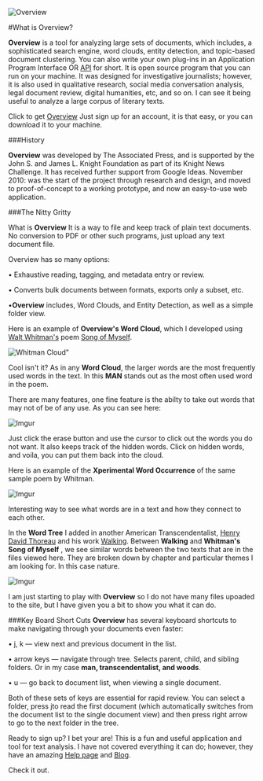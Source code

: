 ![Overview](http://overview.ap.org/wp-content/themes/wiredrive-classic/images/logo.png)

#What is Overview?

**Overview** is a tool for analyzing large sets of documents, which includes, a sophisticated search engine, word clouds, entity detection, and topic-based document clustering. You can also write your own plug-ins in an Application Program Interface OR  [API](http://techterms.com/definition/api) for short. It is open source program that you can run on your machine.
It was designed for investigative journalists; however, it is also used in qualitative research, social media conversation analysis, legal document review, digital humanities, etc, and so on. I can see it being useful to analyze a large corpus of literary texts. 

Click to get [Overview](https://www.overviewdocs.com/)
Just sign up for an account, it is that easy, or you can download it to your machine. 

###History

**Overview** was developed by The Associated Press, and is supported by the John S. and James L. Knight Foundation as part of its Knight News Challenge. It has received further support from Google Ideas.
November 2010: was the start of the project through research and design, and moved to proof-of-concept to a working prototype, and now an easy-to-use web application.

###The Nitty Gritty

What is **Overview** 
It is a way to file and keep track of plain text documents. No conversion to PDF or other such programs, just upload any text document file. 

Overview has so many options:

•	Exhaustive reading, tagging, and metadata entry or review.

•	Converts bulk documents between formats, exports only a subset, etc.

•**Overview** includes, Word Clouds, and Entity Detection, as well as a simple folder view. 

Here is an example of **Overview's Word Cloud**, which I developed using [Walt Whitman's](http://www.poetryfoundation.org/bio/walt-whitman) poem [Song of Myself](http://www.poetryfoundation.org/poem/182373"). 

![Whitman Cloud](http://i.imgur.com/jC1y6ec.png)"

Cool isn't it? As in any **Word Cloud**, the larger words are the most frequently used words in the text. In this **MAN** stands out as the most often used word in the poem. 

There are many features, one fine feature is the abilty to take out words that may not of be of any use.  As you can see here:

![Imgur](http://i.imgur.com/63MYFcJ.png?1)

Just click the erase button and use the cursor to click out the words you do not want. 
It also keeps track of the hidden words. Click on hidden words, and voila, you can put them back into the cloud. 

Here is an example of the **Xperimental Word Occurrence** of the same sample poem by Whitman.

![Imgur](http://i.imgur.com/1RKsRer.png)

Interesting way to see what words are in a text and how they connect to each other. 

In the **Word Tree** I added in another American Transcendentalist, [Henry David Thoreau](https://www.walden.org/Thoreau) and his work  [Walking](http://thoreau.eserver.org/walking.html). Between **Walking** and **Whitman's Song of Myself** , we see similar words between the two texts that are in the files viewed here. They are broken down by chapter and particular themes I am looking for. In this case nature. 

![Imgur](http://i.imgur.com/X0W923N.png)

I am just starting to play with **Overview** so I do not have many files upoaded to the site, but I have given you a bit to show you what it can do. 

###Key Board Short Cuts
**Overview** has several keyboard shortcuts to make navigating through your documents even faster:

•	j, k — view next and previous document in the list.

•	arrow keys — navigate through tree. Selects parent, child, and sibling folders. Or in my case **man, transcendentalist, and woods**. 

•	u — go back to document list, when viewing a single document.

Both of these sets of keys are essential for rapid review. You can select a folder, press jto read the first document (which automatically switches from the document list to the single document view) and then press right arrow to go to the next folder in the tree. 

Ready to sign up? 
I bet your are! This is a fun and useful application and tool for text analysis. I have not covered everything it can do; however, they have an amazing [Help page](https://blog.overviewdocs.com/help/) and [Blog](https://blog.overviewdocs.com/about/).

Check it out. 
